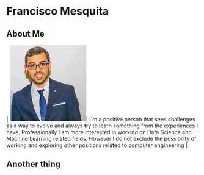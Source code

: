 # Francisco Mesquita

## About Me

| <img src="assets/ProfilePic.jpg" alt="Image Description" style="width: 200px; height: 200px;">| I´m a positive person that sees challenges as a way to evolve and always try to learn something from the experiences I have. Professionally I am more interested in working on Data Science and Machine Learning related fields. However I do not exclude the possibility of working and exploring other positions related to computer engineering |


## Another thing
